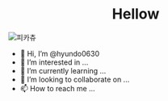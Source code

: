 # <div align="center"> Hellow </div>
![피카츄](https://www.insight.co.kr/news/153602)
- 👋 Hi, I’m @hyundo0630
- 👀 I’m interested in ...
- 🌱 I’m currently learning ...
- 💞️ I’m looking to collaborate on ...
- 📫 How to reach me ...

<!---
hyundo0630/hyundo0630 is a ✨ special ✨ repository because its `README.md` (this file) appears on your GitHub profile.
You can click the Preview link to take a look at your changes.
--->
